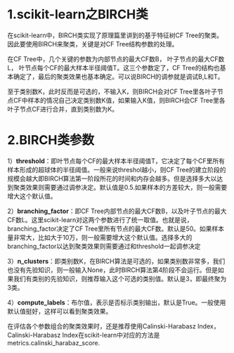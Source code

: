 # 1.scikit-learn之BIRCH类
在scikit-learn中，BIRCH类实现了原理篇里讲到的基于特征树CF Tree的聚类。因此要使用BIRCH来聚类，关键是对CF Tree结构参数的处理。

在CF Tree中，几个关键的参数为内部节点的最大CF数B， 叶子节点的最大CF数L， 叶节点每个CF的最大样本半径阈值T。这三个参数定了，CF Tree的结构也基本确定了，最后的聚类效果也基本确定。可以说BIRCH的调参就是调试B,L和T。

至于类别数K，此时反而是可选的，不输入K，则BIRCH会对CF Tree里各叶子节点CF中样本的情况自己决定类别数K值，如果输入K值，则BIRCH会CF Tree里各叶子节点CF进行合并，直到类别数为K。

# 2.BIRCH类参数
1）**threshold**：即叶节点每个CF的最大样本半径阈值T，它决定了每个CF里所有样本形成的超球体的半径阈值。一般来说threshol越小，则CF Tree的建立阶段的规模会越大即BIRCH算法第一阶段所花的时间和内存会越多。但是选择多大以达到聚类效果则需要通过调参决定。默认值是0.5.如果样本的方差较大，则一般需要增大这个默认值。

2）**branching_factor**：即CF Tree内部节点的最大CF数B，以及叶子节点的最大CF数L。这里scikit-learn对这两个参数进行了统一取值。也就是说，branching_factor决定了CF Tree里所有节点的最大CF数。默认是50。如果样本量非常大，比如大于10万，则一般需要增大这个默认值。选择多大的branching_factor以达到聚类效果则需要通过和threshold一起调参决定

3）**n_clusters**：即类别数K，在BIRCH算法是可选的，如果类别数非常多，我们也没有先验知识，则一般输入None，此时BIRCH算法第4阶段不会运行。但是如果我们有类别的先验知识，则推荐输入这个可选的类别值。默认是3，即最终聚为3类。

4）**compute_labels**：布尔值，表示是否标示类别输出，默认是True。一般使用默认值挺好，这样可以看到聚类效果。

在评估各个参数组合的聚类效果时，还是推荐使用Calinski-Harabasz Index，Calinski-Harabasz Index在scikit-learn中对应的方法是metrics.calinski_harabaz_score.



